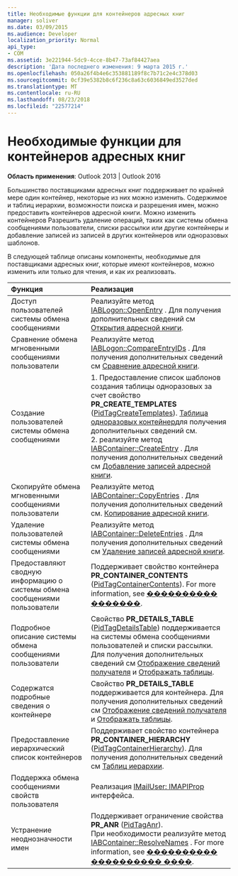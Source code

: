 ```yaml
---
title: Необходимые функции для контейнеров адресных книг
manager: soliver
ms.date: 03/09/2015
ms.audience: Developer
localization_priority: Normal
api_type:
- COM
ms.assetid: 3e221944-5dc9-4cce-8b47-73af84427aea
description: 'Дата последнего изменения: 9 марта 2015 г.'
ms.openlocfilehash: 050a26f4b4e6c353881189f8c7b71c2e4c378d03
ms.sourcegitcommit: 0cf39e5382b8c6f236c8a63c6036849ed3527ded
ms.translationtype: MT
ms.contentlocale: ru-RU
ms.lasthandoff: 08/23/2018
ms.locfileid: "22577214"
---
```

# <a name="required-features-for-address-book-containers"></a>Необходимые функции для контейнеров адресных книг

  
  
**Область применения**: Outlook 2013 | Outlook 2016 
  
Большинство поставщиками адресных книг поддерживает по крайней мере один контейнер, некоторые из них можно изменить. Содержимое и таблиц иерархии, возможности поиска и разрешения имен, можно предоставить контейнеров адресной книги. Можно изменить контейнеров Разрешить удаление операций, таких как системы обмена сообщениями пользователи, списки рассылки или другие контейнеры и добавление записей из записей в других контейнеров или одноразовых шаблонов.
  
В следующей таблице описаны компоненты, необходимые для поставщиками адресных книг, которые имеют контейнеров, можно изменить или только для чтения, и как их реализовать.
  
|**Функция**|**Реализация**|
|:-----|:-----|
|Доступ пользователей системы обмена сообщениями  <br/> |Реализуйте метод [IABLogon::OpenEntry](iablogon-openentry.md) . Для получения дополнительных сведений см [Открытия адресной книги](opening-address-book-entries.md).  <br/> |
|Сравнение обмена мгновенными сообщениями пользователи  <br/> |Реализуйте метод [IABLogon::CompareEntryIDs](iablogon-compareentryids.md) . Для получения дополнительных сведений см [Сравнение адресной книги](comparing-address-book-entries.md).  <br/> |
|Создание пользователей системы обмена сообщениями  <br/> |1. Предоставление список шаблонов создания таблицы одноразовых за счет свойство **PR_CREATE_TEMPLATES** ([PidTagCreateTemplates](pidtagcreatetemplates-canonical-property.md)). [Таблица одноразовых контейнер](implementing-a-container-one-off-table.md)для получения дополнительных сведений см.  <br/> 2. реализуйте метод [IABContainer::CreateEntry](iabcontainer-createentry.md) . Для получения дополнительных сведений см [Добавление записей адресной книги](adding-address-book-entries.md).  <br/> |
|Скопируйте обмена мгновенными сообщениями пользователи  <br/> |Реализуйте метод [IABContainer::CopyEntries](iabcontainer-copyentries.md) . Для получения дополнительных сведений см. [Копирование адресной книги](copying-address-book-entries.md).  <br/> |
|Удаление пользователей системы обмена сообщениями  <br/> |Реализуйте метод [IABContainer::DeleteEntries](iabcontainer-deleteentries.md) . Для получения дополнительных сведений см [Удаление записей адресной книги](removing-address-book-entries.md).  <br/> |
|Предоставляют сводную информацию о системы обмена сообщениями пользователи  <br/> |Поддерживает свойство контейнера **PR_CONTAINER_CONTENTS** ([PidTagContainerContents](pidtagcontainercontents-canonical-property.md)). For more information, see [���������� �������](contents-tables.md).  <br/> |
|Подробное описание системы обмена сообщениями пользователи  <br/> |Свойство **PR_DETAILS_TABLE** ([PidTagDetailsTable](pidtagdetailstable-canonical-property.md)) поддерживается на системы обмена сообщениями пользователей и списки рассылки. Для получения дополнительных сведений см [Отображение сведений получателя](displaying-recipient-information.md) и [Отображать таблицы](display-tables.md).  <br/> |
|Содержатся подробные сведения о контейнере  <br/> |Свойство **PR_DETAILS_TABLE** поддерживается для контейнера. Для получения дополнительных сведений см [Отображение сведений получателя](displaying-recipient-information.md) и [Отображать таблицы](display-tables.md).  <br/> |
|Предоставление иерархический список контейнеров  <br/> |Поддерживает свойство контейнера **PR_CONTAINER_HIERARCHY** ([PidTagContainerHierarchy](pidtagcontainerhierarchy-canonical-property.md)). Для получения дополнительных сведений см [Таблиц иерархии](hierarchy-tables.md).  <br/> |
|Поддержка обмена сообщениями свойств пользователя  <br/> |Реализация [IMailUser: IMAPIProp](imailuserimapiprop.md) интерфейса.  <br/> |
|Устранение неоднозначности имен  <br/> | Поддерживает ограничение свойства **PR_ANR** ([PidTagAnr](pidtaganr-canonical-property.md)).  <br/>  При необходимости реализуйте метод [IABContainer::ResolveNames](iabcontainer-resolvenames.md) . For more information, see [���������� ���������� ����](implementing-name-resolution.md).  <br/> |
   

